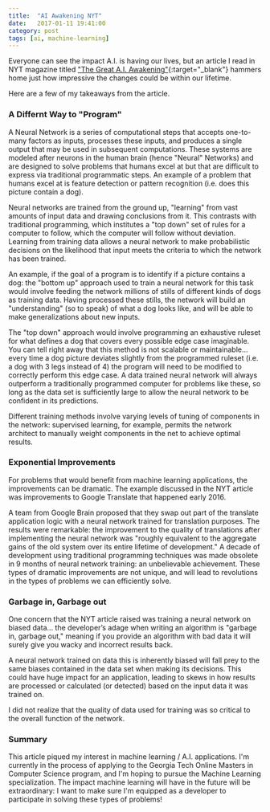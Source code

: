 ```yaml
---
title:  "AI Awakening NYT"
date:   2017-01-11 19:41:00
category: post
tags: [ai, machine-learning]
---
```


Everyone can see the impact A.I. is having our lives, but an article I read in NYT magazine titled ["The Great A.I. Awakening"][ai]{:target="_blank"} hammers home just how impressive the changes could be within our lifetime.

Here are a few of my takeaways from the article.

### A Differnt Way to "Program"

A Neural Network is a series of computational steps that accepts one-to-many factors as inputs, processes these inputs, and produces a single output that may be used in subsequent computations. These systems are modeled after neurons in the human brain (hence "Neural" Networks) and are designed to solve problems that humans excel at but that are difficult to express via traditional programmatic steps. An example of a problem that humans excel at is feature detection or pattern recognition (i.e. does this picture contain a dog).

Neural networks are trained from the ground up, "learning" from vast amounts of input data and drawing conclusions from it. This contrasts with traditional programming, which institutes a "top down" set of rules for a computer to follow, which the computer will follow without deviation. Learning from training data allows a neural network to make probabilistic decisions on the likelihood that input meets the criteria to which the network has been trained.

An example, if the goal of a program is to identify if a picture contains a dog: the "bottom up" approach used to train a neural network for this task would involve feeding the network millions of stills of different kinds of dogs as training data. Having processed these stills, the network will build an "understanding" (so to speak) of what a dog looks like, and will be able to make generalizations about new inputs.

The "top down" approach would involve programming an exhaustive ruleset for what defines a dog that covers every possible edge case imaginable. You can tell right away that this method is not scalable or maintainable... every time a dog picture deviates slightly from the programmed ruleset (i.e. a dog with 3 legs instead of 4) the program will need to be modified to correctly perform this edge case. A data trained neural network will always outperform a traditionally programmed computer for problems like these, so long as the data set is sufficiently large to allow the neural network to be confident in its predictions.

Different training methods involve varying levels of tuning of components in the network: supervised learning, for example, permits the network architect to manually weight components in the net to achieve optimal results.

### Exponential Improvements

For problems that would benefit from machine learning applications, the improvements can be dramatic. The example discussed in the NYT article was improvements to Google Translate that happened early 2016.

A team from Google Brain proposed that they swap out part of the translate application logic with a neural network trained for translation purposes. The results were remarkable: the improvement to the quality of translations after implementing the neural network was "roughly equivalent to the aggregate gains of the old system over its entire lifetime of development." A decade of development using traditional programming techniques was made obsolete in 9 months of neural network training: an unbelievable achievement. These types of dramatic improvements are not unique, and will lead to revolutions in the types of problems we can efficiently solve.

### Garbage in, Garbage out

One concern that the NYT article raised was training a neural network on biased data... the developer’s adage when writing an algorithm is "garbage in, garbage out," meaning if you provide an algorithm with bad data it will surely give you wacky and incorrect results back.

A neural network trained on data this is inherently biased will fall prey to the same biases contained in the data set when making its decisions. This could have huge impact for an application, leading to skews in how results are processed or calculated (or detected) based on the input data it was trained on.

I did not realize that the quality of data used for training was so critical to the overall function of the network.

### Summary

This article piqued my interest in machine learning / A.I. applications. I'm currently in the process of applying to the Georgia Tech Online Masters in Computer Science program, and I'm hoping to pursue the Machine Learning specialization. The impact machine learning will have in the future will be extraordinary: I want to make sure I'm equipped as a developer to participate in solving these types of problems!

[ai]: http://www.nytimes.com/2016/12/14/magazine/the-great-ai-awakening.html


